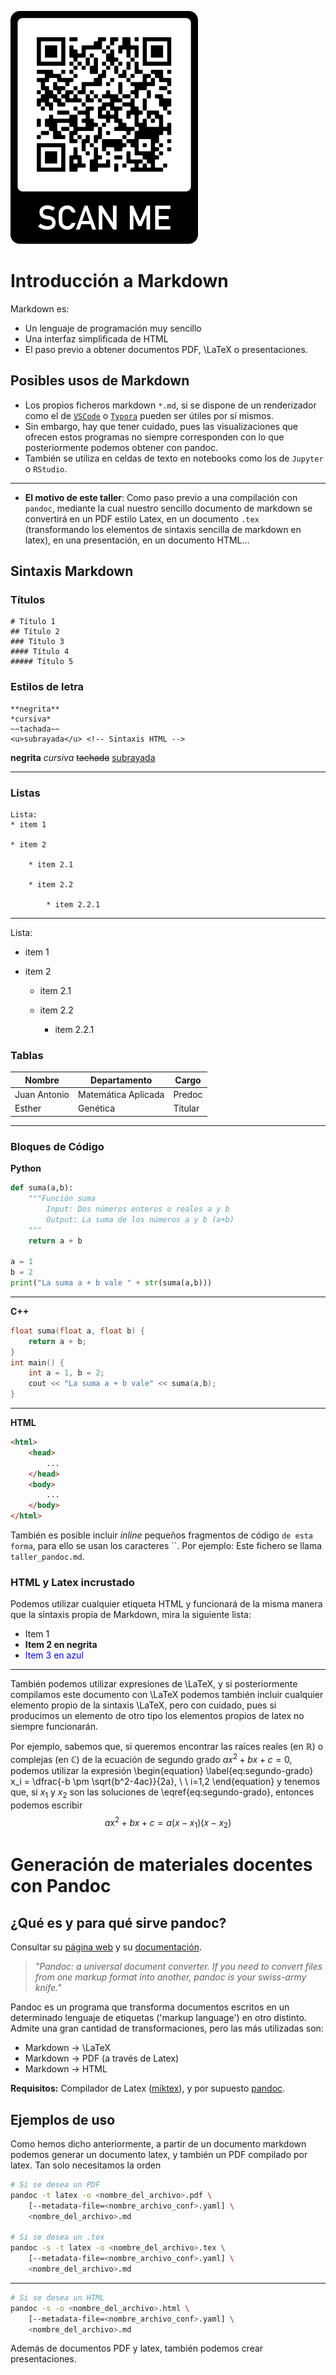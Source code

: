 ![Repositorio de GitHub con los materiales](QR_repo.png)

# Introducción a Markdown

Markdown es:

* Un lenguaje de programación muy sencillo
* Una interfaz simplificada de HTML
* El paso previo a obtener documentos PDF, \LaTeX o presentaciones.

## Posibles usos de Markdown

* Los propios ficheros markdown `*.md`, si se dispone de un renderizador como el de [`VSCode`](https://code.visualstudio.com/) o [`Typora`](https://typora.io/) pueden ser útiles por sí mismos.
* Sin embargo, hay que tener cuidado, pues las visualizaciones que ofrecen estos programas no siempre corresponden con lo que posteriormente podemos obtener con pandoc.
* También se utiliza en celdas de texto en notebooks como los de `Jupyter` o `RStudio`.

---

* **El motivo de este taller**: Como paso previo a una compilación con `pandoc`, mediante la cual nuestro sencillo documento de markdown se convertirá en un PDF estilo Latex, en un documento `.tex` (transformando los elementos de sintaxis sencilla de markdown en latex), en una presentación, en un documento HTML...


## Sintaxis Markdown

### Títulos
```
# Título 1
## Título 2
### Título 3
#### Título 4
##### Título 5
```

### Estilos de letra
```
**negrita**
*cursiva*
~~tachada~~
<u>subrayada</u> <!-- Sintaxis HTML -->
```

**negrita**
*cursiva*
~~tachada~~
<u>subrayada</u>

---

### Listas
```
Lista:
* item 1

* item 2

    * item 2.1

    * item 2.2

        * item 2.2.1
```

---

Lista:

* item 1

* item 2

    * item 2.1

    * item 2.2

        * item 2.2.1

### Tablas

| **Nombre**   | **Departamento**    | **Cargo** |
|--------------|---------------------|-----------|
| Juan Antonio | Matemática Aplicada | Predoc    |
| Esther       | Genética            | Titular   |

---

### Bloques de Código

**Python**
```python
def suma(a,b):
    """Función suma
        Input: Dos números enteros o reales a y b
        Output: La suma de los números a y b (a+b)
    """
    return a + b

a = 1
b = 2
print("La suma a + b vale " + str(suma(a,b)))
```

---

**C++**
```c++
float suma(float a, float b) {
    return a + b;
}
int main() {
    int a = 1, b = 2;
    cout << "La suma a + b vale" << suma(a,b);
}
```

---

**HTML**
```html
<html>
    <head>
        ...
    </head>
    <body>
        ...
    </body>
</html>
```

También es posible incluir *inline* pequeños fragmentos de código `de esta forma`, para ello se usan los caracteres \`\`. Por ejemplo: Este fichero se llama `taller_pandoc.md`.


### HTML y Latex incrustado

Podemos utilizar cualquier etiqueta HTML y funcionará de la misma manera que la sintaxis propia de Markdown, mira la siguiente lista:

<ul>
    <li>Item 1</li>
    <li><b>Item 2 en negrita</b></li>
    <li><spam style="color:blue;">Item 3 en azul</span></li>
</ul>

---

También podemos utilizar expresiones de \LaTeX, y si posteriormente compilamos este documento con \LaTeX podemos también incluir cualquier elemento propio de la sintaxis \LaTeX, pero con cuidado, pues si producimos un elemento de otro tipo los elementos propios de latex no siempre funcionarán. 

Por ejemplo, sabemos que, si queremos encontrar las raíces reales (en $\mathbb R$) o complejas (en $\mathbb C$) de la ecuación de segundo grado $ax^2 + bx + c = 0$, podemos utilizar la expresión
\begin{equation}
\label{eq:segundo-grado}
x_i = \dfrac{-b \pm \sqrt{b^2-4ac}}{2a}, \ \ i=1,2
\end{equation}
y tenemos que, si $x_1$ y $x_2$ son las soluciones de \eqref{eq:segundo-grado}, entonces podemos escribir
$$
ax^2 + bx + c = a(x-x_1)(x-x_2)
$$


# Generación de materiales docentes con Pandoc

## ¿Qué es y para qué sirve pandoc?

Consultar su [página web](https://www.pandoc.org/) y su [documentación](https://pandoc.org/MANUAL.html).

> *"Pandoc: a universal document converter. If you need to convert files from one markup format into another, pandoc is your swiss-army knife."*

Pandoc es un programa que transforma documentos escritos en un determinado lenguaje de etiquetas ('markup language') en otro distinto. Admite una gran cantidad de transformaciones, pero las más utilizadas son:

* Markdown $\rightarrow$ \LaTeX
* Markdown $\rightarrow$ PDF (a través de Latex)
* Markdown $\rightarrow$ HTML

**Requisitos:** Compilador de Latex ([miktex](https://miktex.org/)), y por supuesto [pandoc](https://pandoc.org/installing.html).

## Ejemplos de uso

Como hemos dicho anteriormente, a partir de un documento markdown podemos generar un documento latex, y también un PDF compilado por latex. Tan solo necesitamos la orden

```bash
# Si se desea un PDF
pandoc -t latex -o <nombre_del_archivo>.pdf \
    [--metadata-file=<nombre_archivo_conf>.yaml] \
    <nombre_del_archivo>.md

# Si se desea un .tex  
pandoc -s -t latex -o <nombre_del_archivo>.tex \
    [--metadata-file=<nombre_archivo_conf>.yaml] \
    <nombre_del_archivo>.md
```
---

```bash
# Si se desea un HTML
pandoc -s -o <nombre_del_archivo>.html \
    [--metadata-file=<nombre_archivo_conf>.yaml] \
    <nombre_del_archivo>.md
```

Además de documentos PDF y latex, también podemos crear presentaciones.
